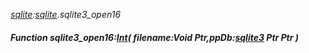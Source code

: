 _[sqlite](../../modules/sqlite/sqlite-module.md):[sqlite](../../modules/sqlite/sqlite-module.md).sqlite3\_open16_
##### Function sqlite3\_open16:[Int](../../modules/wonkey/wonkey-types-int.md)( filename:Void Ptr,ppDb:[sqlite3](../../modules/sqlite/sqlite-sqlite3.md) Ptr Ptr )
